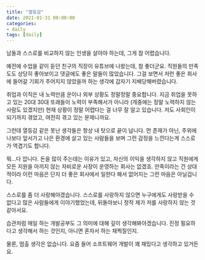 ```yaml
---
title: "열등감"
date: 2021-01-31 00:00:00
categories:
- daily
tags: [daily]
---
```


남들과 스스로를 비교하지 않는 인생을 살아야 하는데, 그게 참 어렵습니다.

예전에 수업을 같이 듣던 친구의 직장이 유튜브에 나왔는데, 참 좋더군요. 직원들의 만족도도 상당히 좋아보이고 댓글에도 좋은 말들이 많았습니다. 그걸 보면서 저런 좋은 회사에 들어갈 기회가 주어지지 않았을까 하는 생각에 갑자기 지배당해버렸습니다. 

취업과 이직은 내 노력만큼 운이나 외부 상황도 정말정말 중요합니다. 지금 취업을 못하고 있는 20대 30대 또래들이 노력이 부족해서가 아니라 (개중에는 정말 노력하지 않는 사람도 있겠지만) 현재 상황이 정말 어렵다는 걸 너무 잘 알고 있습니다. 저도 사회인이 되기까지 겪었고, 여전히 겪고 있는 문제니까요.

그런데 열등감 같은 못난 생각들은 항상 내 탓으로 끝이 납니다. 먼 존재가 아닌, 주위에 나보다 앞서가고 나은 환경에 살고 있는 사람들을 보며 그런 감정을 느낀다는게 스스로가 역겹기도 합니다.

뭐...다 압니다. 돈을 많이 주는데는 이유가 있고, 자신의 이익을 생각하지 않고 직원에게 모든 지원을 아끼지 않는 자비로운 사장이 운영하는 회사는 없겠죠. 만족이라는 건 상대적이라 이런 마음은 단지 더 좋은 회사에서 일한다 해서 없어지는 그런 마음은 아닐겁니다.

스스로를 좀 더 사랑해야겠습니다. 스스로를 사랑하지 않으면 누구에게도 사랑받을 수 없다고 많은 사람들에게 이야기했었는데, 뒤돌아보니 정작 제가 저를 사랑하지 않는 것 같아서요. 

습관처럼 매일 하는 개발공부도 그 의미에 대해 깊이 생각해봐야겠습니다. 진정 필요하다고 생각해서 하는 것인지, 아니면 혼자서 하는 채찍질인지.

물론, 멈출 생각은 없습니다. 요즘 들어 소프트웨어 개발이 꽤 재밌다고 생각하고 있거든요.

